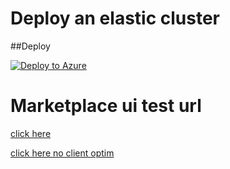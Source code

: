 # Deploy an elastic cluster


##Deploy

<a href="https://portal.azure.com/#create/Microsoft.Template/uri/https%3A%2F%2Fraw.githubusercontent.com%2FMpdreamz%2FARM-Templates%2Fmaster%2Felastic%2FmainTemplate.json" target="_blank">
   <img alt="Deploy to Azure" src="http://azuredeploy.net/deploybutton.png"/>
</a>


# Marketplace ui test url

[click here](https://portal.azure.com/#blade/Microsoft_Azure_Compute/CreateMultiVmWizardBlade/internal_bladeCallId/anything/internal_bladeCallerParams/{"initialData":{},"providerConfig":{"createUiDefinition":"https%3A%2F%2Fraw.githubusercontent.com%2FMpdreamz%2FARM-Templates%2Fmaster%2Felastic%2FcreateUiDefinition.json"}})


[click here no client optim](https://portal.azure.com/?clientOptimizations=false#blade/Microsoft_Azure_Compute/CreateMultiVmWizardBlade/internal_bladeCallId/anything/internal_bladeCallerParams/{"initialData":{},"providerConfig":{"createUiDefinition":"https%3A%2F%2Fraw.githubusercontent.com%2FMpdreamz%2FARM-Templates%2Fmaster%2Felastic%2FcreateUiDefinition.json"}})
